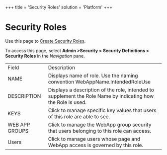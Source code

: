 +++
title = 'Security Roles'
solution = 'Platform'
+++

# Security Roles

<div class="use">

Use this page to [Create Security
Roles](../Use_Cases/Create_Security_Roles.htm).

</div>

To access this page, select **Admin \>Security \> Security Definitions
\> Security Roles** in the *Navigation*
pane.

|                |                                                                                                              |
| -------------- | ------------------------------------------------------------------------------------------------------------ |
| Field          | Description                                                                                                  |
| NAME           | Displays name of role. Use the naming convention WebAppName.IntendedRoleUse                                  |
| DESCRIPTION    | Displays a description of the role, intended to supplement the Role Name by indicating how the Role is used. |
| KEYS           | Click to manage specific key values that users of this role are able to see.                                 |
| WEB APP GROUPS | Click to manage the WebApp group security that users belonging to this role can access.                      |
| Users          | Click to manage users whose page and WebApp access is governed by this role.                                 |
